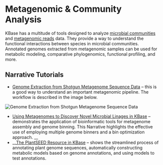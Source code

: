 # Metagenomic & Community Analysis

KBase has a multitude of tools designed to analyze [microbial communities](https://kbase.us/applist/#Microbial%20Communities) and [metagenomic reads](https://kbase.us/applist/#Comparative%20Genomics) data. They provide a way to understand the functional interactions between species in microbial communities. Annotated genomes extracted from metagenomic samples can be used for metabolic modeling, comparative phylogenomics, functional profiling, and more.

## Narrative Tutorials

* [Genome Extraction from Shotgun Metagenome Sequence Data](https://narrative.kbase.us/narrative/33233) – this is a good way to understand an important metagenomic pipeline. The workflow is described in the image below.

![Genome Extraction from Shotgun Metagenome Sequence Data](https://kbase.us/wp-content/uploads/2018/07/Fixed-Nar-Graphic.png)

* [Using Metagenomes to Discover Novel Microbial Linages in KBase](https://narrative.kbase.us/narrative/64677) –  demonstrates the application of bioinformatic tools for metagenome assembly and genome binning. This Narrative highlights the effective use of employing multiple genome binners and a bin optimization approach. __
* \_\_[The PlantSEED Resource in KBase](https://narrative.kbase.us/narrative/15250) – shows the streamlined process of annotating plant genome sequences, automatically constructing metabolic models based on genome annotations, and using models to test annotations.

